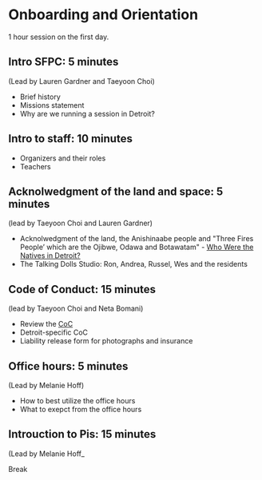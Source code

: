 # Onboarding and Orientation

1 hour session on the first day. 

## Intro SFPC: 5 minutes 
(Lead by Lauren Gardner and Taeyoon Choi)
- Brief history 
- Missions statement 
- Why are we running a session in Detroit? 

## Intro to staff: 10 minutes
- Organizers and their roles 
- Teachers 

## Acknolwedgment of the land and space: 5 minutes 
(lead by Taeyoon Choi and Lauren Gardner)
- Acknolwedgment of the land, the Anishinaabe people and "Three Fires People’ which are the Ojibwe, Odawa and Botawatam" - [Who Were the Natives in Detroit?](https://wdet.org/posts/2017/04/30/85115-curiosid-who-were-the-natives-in-detroit/)
- The Talking Dolls Studio: Ron, Andrea, Russel, Wes and the residents 

## Code of Conduct: 15 minutes
(lead by Taeyoon Choi and Neta Bomani)
- Review the [CoC](https://github.com/SFPC/detroit/blob/master/CODE_OF_CONDUCT.md)
- Detroit-specific CoC 
- Liability release form for photographs and insurance 

## Office hours: 5 minutes 
(Lead by Melanie Hoff) 
- How to best utilize the office hours 
- What to exepct from the office hours 

## Introuction to Pis: 15 minutes  
(Lead by Melanie Hoff_

Break 